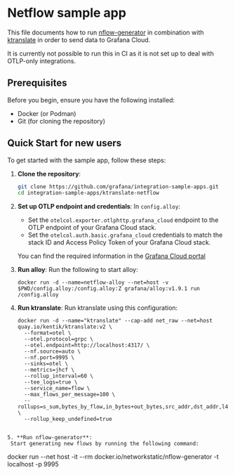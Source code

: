 # Netflow sample app

This file documents how to run [nflow-generator](https://github.com/nerdalert/nflow-generator) in combination with [ktranslate](https://github.com/kentik/ktranslate) in order to send data to Grafana Cloud.

It is currently not possible to run this in CI as it is not set up to deal with OTLP-only integrations.

## Prerequisites

Before you begin, ensure you have the following installed:

- Docker (or Podman)
- Git (for cloning the repository)

## Quick Start for new users

To get started with the sample app, follow these steps:

1. **Clone the repository**:
   ```sh
   git clone https://github.com/grafana/integration-sample-apps.git
   cd integration-sample-apps/ktranslate-netflow
   ```

2. **Set up OTLP endpoint and credentials**:
   In `config.alloy`:
   * Set the `otelcol.exporter.otlphttp.grafana_cloud` endpoint to the OTLP endpoint of your Grafana Cloud stack.
   * Set the `otelcol.auth.basic.grafana_cloud` credentials to match the stack ID and Access Policy Token of your Grafana Cloud stack.

   You can find the required information in the [Grafana Cloud portal](https://grafana.com/docs/grafana-cloud/send-data/otlp/send-data-otlp/#manual-opentelemetry-setup-for-advanced-users)

3. **Run alloy**:
   Run the following to start alloy:
   ```
   docker run -d --name=netflow-alloy --net=host -v $PWD/config.alloy:/config.alloy:Z grafana/alloy:v1.9.1 run /config.alloy
   ```

4. **Run ktranslate**:
   Run ktranslate using this configuration:
   ```
   docker run -d --name="ktranslate" --cap-add net_raw --net=host quay.io/kentik/ktranslate:v2 \
     --format=otel \
     --otel.protocol=grpc \
     --otel.endpoint=http://localhost:4317/ \
     --nf.source=auto \
     --nf.port=9995 \
     --sinks=otel \
     --metrics=jhcf \
     --rollup_interval=60 \
     --tee_logs=true \
     --service_name=flow \
     --max_flows_per_message=100 \
     --rollups=s_sum,bytes_by_flow,in_bytes+out_bytes,src_addr,dst_addr,l4_src_port,l4_dst_port,protocol,custom_str.application,device_name,custom_str.src_host,custom_str.dst_host,src_geo,dst_geo \
     --rollup_keep_undefined=true
  ```

5. **Run nflow-generator**:
   Start generating new flows by running the following command:
   ```
   docker run --net host -it --rm docker.io/networkstatic/nflow-generator -t localhost -p 9995
   ```

